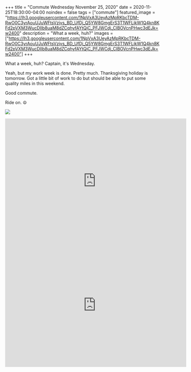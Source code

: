 +++
title =  "Commute Wednesday November 25, 2020"
date = 2020-11-25T18:30:00-04:00
noindex = false
tags = ["commute"]
featured_image = "https://lh3.googleusercontent.com/1NpVxA3UeyAzMpRKbcTDM-RwO0C3yrAouUJuWFtsVzjvs_BD_UfDj_Q5YW8GmgErS3T1WFLikW1Q4kn8KFd2pVXM3WucDIlb8uaM8dZCqhyfAYtQjC_PFJWCdj_CIBOVcnPHwc3dEJk=w2400"
description = "What a week, huh?"
images = ["https://lh3.googleusercontent.com/1NpVxA3UeyAzMpRKbcTDM-RwO0C3yrAouUJuWFtsVzjvs_BD_UfDj_Q5YW8GmgErS3T1WFLikW1Q4kn8KFd2pVXM3WucDIlb8uaM8dZCqhyfAYtQjC_PFJWCdj_CIBOVcnPHwc3dEJk=w2400"]
+++

What a week, huh? Captain, it's Wednesday.

Yeah, but my work week is done. Pretty much. Thanksgiving holiday is tomorrow. Got a little bit of work to do but should be able to put some quality miles in this weekend.

Good commute.

Ride on. ☮

<a href='https://lh3.googleusercontent.com/A-7uoXKkHhzEsnj5xVOo3w9_gnStM-UdP7k8YDeJVVbm6xXzJiiuMalA7khvjsiY7Fal6OqJHZcf_kz6a_D1yZC16VvCcUdKJulvZVo19mcfFO5j1g3KVU6lAFPfylgrfWq1erk-UpQ=w2400'><img src='https://lh3.googleusercontent.com/A-7uoXKkHhzEsnj5xVOo3w9_gnStM-UdP7k8YDeJVVbm6xXzJiiuMalA7khvjsiY7Fal6OqJHZcf_kz6a_D1yZC16VvCcUdKJulvZVo19mcfFO5j1g3KVU6lAFPfylgrfWq1erk-UpQ=w2400'></a>

<iframe height='405' width='590' frameborder='0' allowtransparency='true' scrolling='no' src='https://www.strava.com/activities/4387960619/embed/b1a8003540f77fd903c8c30ec7d143bd37ebf0f9'></iframe>

<iframe height='405' width='590' frameborder='0' allowtransparency='true' scrolling='no' src='https://www.strava.com/activities/4391074760/embed/f91d8c0a9d11dab6bb20c2bdc04fc430d4806f49'></iframe>
